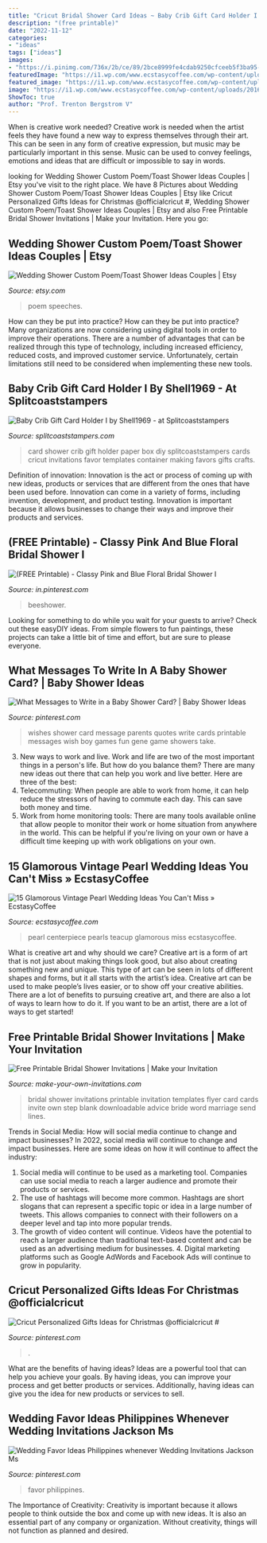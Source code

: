 ```yaml
---
title: "Cricut Bridal Shower Card Ideas ~ Baby Crib Gift Card Holder I By Shell1969"
description: "(free printable)"
date: "2022-11-12"
categories:
- "ideas"
tags: ["ideas"]
images:
- "https://i.pinimg.com/736x/2b/ce/89/2bce8999fe4cdab9250cfceeb5f3ba95--shower-pics-shower-ideas.jpg"
featuredImage: "https://i1.wp.com/www.ecstasycoffee.com/wp-content/uploads/2016/11/vintage-teacup-and-pearls-wedding-centerpiece.jpg?resize=564%2C846"
featured_image: "https://i1.wp.com/www.ecstasycoffee.com/wp-content/uploads/2016/11/vintage-teacup-and-pearls-wedding-centerpiece.jpg?resize=564%2C846"
image: "https://i1.wp.com/www.ecstasycoffee.com/wp-content/uploads/2016/11/vintage-teacup-and-pearls-wedding-centerpiece.jpg?resize=564%2C846"
ShowToc: true
author: "Prof. Trenton Bergstrom V"
---
```



When is creative work needed?
Creative work is needed when the artist feels they have found a new way to express themselves through their art. This can be seen in any form of creative expression, but music may be particularly important in this sense. Music can be used to convey feelings, emotions and ideas that are difficult or impossible to say in words.

	

		
looking for Wedding Shower Custom Poem/Toast Shower Ideas Couples | Etsy you've visit to the right place. We have 8 Pictures about Wedding Shower Custom Poem/Toast Shower Ideas Couples | Etsy like Cricut Personalized Gifts Ideas for Christmas @officialcricut #, Wedding Shower Custom Poem/Toast Shower Ideas Couples | Etsy and also Free Printable Bridal Shower Invitations | Make your Invitation. Here you go:
		
    
## Wedding Shower Custom Poem/Toast Shower Ideas Couples | Etsy

<img loading=lazy src="https://i.etsystatic.com/8220442/r/il/267ff3/602134663/il_1140xN.602134663_ebba.jpg" onerror="this.onerror=null;this.src='https://tse4.mm.bing.net/th?id=OIP.1jbdjD3HWfhYrJDDXNW37gHaJ6&amp;pid=15.1';" alt="Wedding Shower Custom Poem/Toast Shower Ideas Couples | Etsy">

_Source: etsy.com_

>poem speeches. 

	

How can they be put into practice?
How can they be put into practice? Many organizations are now considering using digital tools in order to improve their operations.  There are a number of advantages that can be realized through this type of technology, including increased efficiency, reduced costs, and improved customer service. Unfortunately, certain limitations still need to be considered when implementing these new tools.

    
## Baby Crib Gift Card Holder I By Shell1969 - At Splitcoaststampers

<img loading=lazy src="http://images.splitcoaststampers.com/data/gallery/500/2009/03/18/IMG_1312_by_Shell1969.jpg" onerror="this.onerror=null;this.src='https://tse2.mm.bing.net/th?id=OIP.oVbOBJcCvyFSeTaADp-BawAAAA&amp;pid=15.1';" alt="Baby Crib Gift Card Holder I by Shell1969 - at Splitcoaststampers">

_Source: splitcoaststampers.com_

>card shower crib gift holder paper box diy splitcoaststampers cards cricut invitations favor templates container making favors gifts crafts. 

	

Definition of innovation:
Innovation is the act or process of coming up with new ideas, products or services that are different from the ones that have been used before. Innovation can come in a variety of forms, including invention, development, and product testing. Innovation is important because it allows businesses to change their ways and improve their products and services.

    
## (FREE Printable) - Classy Pink And Blue Floral Bridal Shower I

<img loading=lazy src="https://i.pinimg.com/736x/71/15/df/7115df98cce8a4a3fb24cecefadcb040.jpg" onerror="this.onerror=null;this.src='https://tse1.mm.bing.net/th?id=OIP.Pp9UdCv4LBM3yGByjLxIbwHaKX&amp;pid=15.1';" alt="(FREE Printable) - Classy Pink and Blue Floral Bridal Shower I">

_Source: in.pinterest.com_

>beeshower. 

	

Looking for something to do while you wait for your guests to arrive? Check out these easyDIY ideas. From simple flowers to fun paintings, these projects can take a little bit of time and effort, but are sure to please everyone.

    
## What Messages To Write In A Baby Shower Card? | Baby Shower Ideas

<img loading=lazy src="https://i.pinimg.com/736x/2b/ce/89/2bce8999fe4cdab9250cfceeb5f3ba95--shower-pics-shower-ideas.jpg" onerror="this.onerror=null;this.src='https://tse2.mm.bing.net/th?id=OIP.SB6XIr-x4M_Tao9MQEZBzAHaKW&amp;pid=15.1';" alt="What Messages to Write in a Baby Shower Card? | Baby Shower Ideas">

_Source: pinterest.com_

>wishes shower card message parents quotes write cards printable messages wish boy games fun gene game showers take. 

	

3. New ways to work and live.
Work and life are two of the most important things in a person's life. But how do you balance them? There are many new ideas out there that can help you work and live better. Here are three of the best: 
1. Telecommuting: When people are able to work from home, it can help reduce the stressors of having to commute each day. This can save both money and time. 
2. Work from home monitoring tools: There are many tools available online that allow people to monitor their work or home situation from anywhere in the world. This can be helpful if you're living on your own or have a difficult time keeping up with work obligations on your own. 

    
## 15 Glamorous Vintage Pearl Wedding Ideas You Can&#039;t Miss » EcstasyCoffee

<img loading=lazy src="https://i1.wp.com/www.ecstasycoffee.com/wp-content/uploads/2016/11/vintage-teacup-and-pearls-wedding-centerpiece.jpg?resize=564%2C846" onerror="this.onerror=null;this.src='https://tse1.mm.bing.net/th?id=OIP.8Yfd9O_muYf5NBbhWr4r9AHaLH&amp;pid=15.1';" alt="15 Glamorous Vintage Pearl Wedding Ideas You Can&#039;t Miss » EcstasyCoffee">

_Source: ecstasycoffee.com_

>pearl centerpiece pearls teacup glamorous miss ecstasycoffee. 

	

What is creative art and why should we care?
Creative art is a form of art that is not just about making things look good, but also about creating something new and unique. This type of art can be seen in lots of different shapes and forms, but it all starts with the artist’s idea. Creative art can be used to make people’s lives easier, or to show off your creative abilities. There are a lot of benefits to pursuing creative art, and there are also a lot of ways to learn how to do it. If you want to be an artist, there are a lot of ways to get started!

    
## Free Printable Bridal Shower Invitations | Make Your Invitation

<img loading=lazy src="http://www.make-your-own-invitations.com/image-files/printable-bridal-invite.jpg" onerror="this.onerror=null;this.src='https://tse4.mm.bing.net/th?id=OIP.MKzTdX7356puPLyygYpznAHaFp&amp;pid=15.1';" alt="Free Printable Bridal Shower Invitations | Make your Invitation">

_Source: make-your-own-invitations.com_

>bridal shower invitations printable invitation templates flyer card cards invite own step blank downloadable advice bride word marriage send lines. 

	

Trends in Social Media: How will social media continue to change and impact businesses?
In 2022, social media will continue to change and impact businesses. Here are some ideas on how it will continue to affect the industry: 
1. Social media will continue to be used as a marketing tool. Companies can use social media to reach a larger audience and promote their products or services. 
2. The use of hashtags will become more common. Hashtags are short slogans that can represent a specific topic or idea in a large number of tweets. This allows companies to connect with their followers on a deeper level and tap into more popular trends. 
3. The growth of video content will continue. Videos have the potential to reach a larger audience than traditional text-based content and can be used as an advertising medium for businesses. 4. Digital marketing platforms such as Google AdWords and Facebook Ads will continue to grow in popularity.

    
## Cricut Personalized Gifts Ideas For Christmas @officialcricut #

<img loading=lazy src="https://i.pinimg.com/736x/7d/f2/4c/7df24ccd123d8034d573e6704c7aac90.jpg" onerror="this.onerror=null;this.src='https://tse4.mm.bing.net/th?id=OIP.wOWEKTIIqi2PPPV7R0K0eAHaLG&amp;pid=15.1';" alt="Cricut Personalized Gifts Ideas for Christmas @officialcricut #">

_Source: pinterest.com_

>. 

	

What are the benefits of having ideas?
Ideas are a powerful tool that can help you achieve your goals. By having ideas, you can improve your process and get better products or services. Additionally, having ideas can give you the idea for new products or services to sell.

    
## Wedding Favor Ideas Philippines Whenever Wedding Invitations Jackson Ms

<img loading=lazy src="https://i.pinimg.com/736x/e6/00/a5/e600a58a141fa2eb0f351c84ad5ed296.jpg" onerror="this.onerror=null;this.src='https://tse2.mm.bing.net/th?id=OIP.vSiKM5JGmRQEcesi7dsJugHaGD&amp;pid=15.1';" alt="Wedding Favor Ideas Philippines whenever Wedding Invitations Jackson Ms">

_Source: pinterest.com_

>favor philippines. 

	

The Importance of Creativity:
Creativity is important because it allows people to think outside the box and come up with new ideas. It is also an essential part of any company or organization. Without creativity, things will not function as planned and desired.

